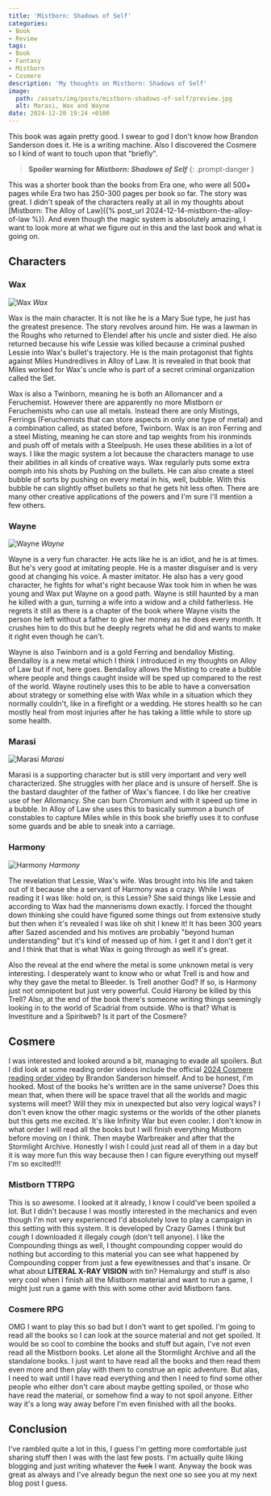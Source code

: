 ```yaml
---
title: 'Mistborn: Shadows of Self'
categories:
- Book
- Review
tags:
- Book
- Fantasy
- Mistborn
- Cosmere
description: 'My thoughts on Mistborn: Shadows of Self'
image:
  path: /assets/img/posts/mistborn-shadows-of-self/preview.jpg
  alt: Marasi, Wax and Wayne
date: 2024-12-20 19:24 +0100
---
```

This book was again pretty good. I swear to god I don't know how Brandon Sanderson does it. He is a writing machine. Also I discovered the Cosmere so I kind of want to touch upon that "briefly".

> **Spoiler warning for *Mistborn: Shadows of Self***
{: .prompt-danger }

This was a shorter book than the books from Era one, who were all 500+ pages while Era two has 250-300 pages per book so far. The story was great. I didn't speak of the characters really at all in my thoughts about [Mistborn: The Alloy of Law]({% post_url 2024-12-14-mistborn-the-alloy-of-law %}). And even though the magic system is absolutely amazing, I want to look more at what we figure out in this and the last book and what is going on.

## Characters

### Wax

![Wax](/assets/img/posts/mistborn-shadows-of-self/wax.jpg)
_Wax_

Wax is the main character. It is not like he is a Mary Sue type, he just has the greatest presence. The story revolves around him. He was a lawman in the Roughs who returned to Elendel after his uncle and sister died. He also returned because his wife Lessie was killed because a criminal pushed Lessie into Wax's bullet's trajectory. He is the main protagonist that fights against Miles Hundredlives in Alloy of Law. It is revealed in that book that Miles worked for Wax's uncle who is part of a secret criminal organization called the Set.

Wax is also a Twinborn, meaning he is both an Allomancer and a Feruchemist. However there are apparently no more Mistborn or Feruchemists who can use all metals. Instead there are only Mistings, Ferrings (Feruchemists that can store aspects in only one type of metal) and a combination called, as stated before, Twinborn. Wax is an iron Ferring and a steel Misting, meaning he can store and tap weights from his ironminds and push off of metals with a Steelpush. He uses these abilities in a lot of ways. I like the magic system a lot because the characters manage to use their abilities in all kinds of creative ways. Wax regularly puts some extra oomph into his shots by Pushing on the bullets. He can also create a steel bubble of sorts by pushing on every metal in his, well, bubble. With this bubble he can slightly offset bullets so that he gets hit less often. There are many other creative applications of the powers and I'm sure I'll mention a few others.

### Wayne

![Wayne](/assets/img/posts/mistborn-shadows-of-self/wayne.jpg)
_Wayne_

Wayne is a very fun character. He acts like he is an idiot, and he is at times. But he's very good at imitating people. He is a master disguiser and is very good at changing his voice. A master imitator. He also has a very good character, he fights for what's right because Wax took him in when he was young and Wax put Wayne on a good path. Wayne is still haunted by a man he killed with a gun, turning a wife into a widow and a child fatherless. He regrets it still as there is a chapter of the book where Wayne visits the person he left without a father to give her money as he does every month. It crushes him to do this but he deeply regrets what he did and wants to make it right even though he can't.

Wayne is also Twinborn and is a gold Ferring and bendalloy Misting. Bendalloy is a new metal which I think I introduced in my thoughts on Alloy of Law but if not, here goes. Bendalloy allows the Misting to create a bubble where people and things caught inside will be sped up compared to the rest of the world. Wayne routinely uses this to be able to have a conversation about strategy or something else with Wax while in a situation which they normally couldn't, like in a firefight or a wedding. He stores health so he can mostly heal from most injuries after he has taking a little while to store up some health.

### Marasi

![Marasi](/assets/img/posts/mistborn-shadows-of-self/marasi.jpg)
_Marasi_

Marasi is a supporting character but is still very important and very well characterized. She struggles with her place and is unsure of herself. She is the bastard daughter of the father of Wax's fiancee. I do like her creative use of her Allomancy. She can burn Chromium and with it speed up time in a bubble. In Alloy of Law she uses this to basically summon a bunch of constables to capture Miles while in this book she briefly uses it to confuse some guards and be able to sneak into a carriage.

### Harmony

![Harmony](/assets/img/posts/mistborn-shadows-of-self/harmony.jpg)
_Harmony_

The revelation that Lessie, Wax's wife. Was brought into his life and taken out of it because she a servant of Harmony was a crazy. While I was reading it I was like: hold on, is this Lessie? She said things like Lessie and according to Wax had the mannerisms down exactly. I forced the thought down thinking she could have figured some things out from extensive study but then when it's revealed I was like oh shit I knew it! It has been 300 years after Sazed ascended and his motives are probably "beyond human understanding" but it's kind of messed up of him. I get it and I don't get it and I think that that is what Wax is going through as well it's great.

Also the reveal at the end where the metal is some unknown metal is very interesting. I desperately want to know who or what Trell is and how and why they gave the metal to Bleeder. Is Trell another God? If so, is Harmony just not omnipotent but just very powerful. Could Harony be killed by this Trell? Also, at the end of the book there's someone writing things seemingly looking in to the world of Scadrial from outside. Who is that? What is Investiture and a Spiritweb? Is it part of the Cosmere?

## Cosmere

I was interested and looked around a bit, managing to evade all spoilers. But I did look at some reading order videos include the official [2024 Cosmere reading order video](https://www.youtube.com/watch?v=0mC8dsQJK7w&t=161s&pp=ygUVY29zbWVyZSByZWFkaW5nIG9yZGVy) by Brandon Sanderson himself. And to be honest, I'm hooked. Most of the books he's written are in the same universe? Does this mean that, when there will be space travel that all the worlds and magic systems will meet? Will they mix in unexpected but also very logical ways? I don't even know the other magic systems or the worlds of the other planets but this gets me excited. It's like Infinity War but even cooler. I don't know in what order I will read all the books but I will finish everything Mistborn before moving on I think. Then maybe Warbreaker and after that the Stormlight Archive. Honestly I wish I could just read all of them in a day but it is way more fun this way because then I can figure everything out myself I'm so excited!!!

### Mistborn TTRPG

This is so awesome. I looked at it already, I know I could've been spoiled a lot. But I didn't because I was mostly interested in the mechanics and even though I'm not very experienced I'd absolutely love to play a campaign in this setting with this system. It is developed by Crazy Games I think but *cough* I downloaded it illegaly *cough* (don't tell anyone). I like the Compounding things as well, I thought compounding copper would do nothing but according to this material you can see what happened by Compounding copper from just a few eyewitnesses and that's insane. Or what about **LITERAL X-RAY VISION** with tin? Hemalurgy and stuff is also very cool when I finish all the Mistborn material and want to run a game, I might just run a game with this with some other avid Mistborn fans.

### Cosmere RPG

OMG I want to play this so bad but I don't want to get spoiled. I'm going to read all the books so I can look at the source material and not get spoiled. It would be so cool to combine the books and stuff but again, I've not even read all the Mistborn books. Let alone all the Stormlight Archive and all the standalone books. I just want to have read all the books and then read them even more and then play with them to construe an epic adventure. But alas, I need to wait until I have read everything and then I need to find some other people who either don't care about maybe getting spoiled, or those who have read the material, or somehow find a way to not spoil anyone. Either way it's a long way away before I'm even finished with all the books.

## Conclusion

I've rambled quite a lot in this, I guess I'm getting more comfortable just sharing stuff then I was with the last few posts. I'm actually quite liking blogging and just writing whatever the ~~fuck~~ I want. Anyway the book was great as always and I've already begun the next one so see you at my next blog post I guess.

